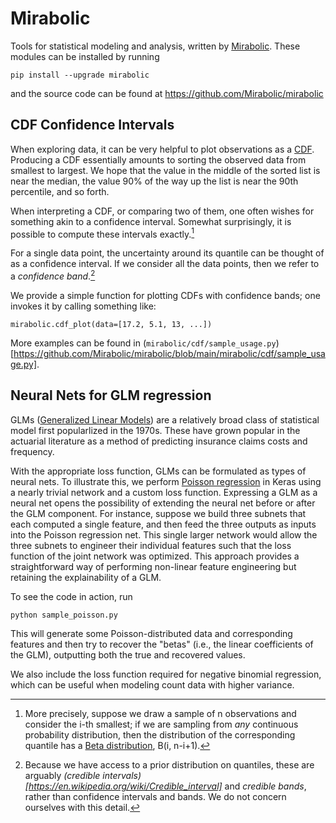 # Mirabolic
Tools for statistical modeling and analysis, written by [Mirabolic](https://www.mirabolic.net/).  These modules can be installed by running
```
pip install --upgrade mirabolic
```
and the source code can be found at https://github.com/Mirabolic/mirabolic

## CDF Confidence Intervals

When exploring data, it can be very helpful to plot observations as a [CDF](https://en.wikipedia.org/wiki/Cumulative_distribution_function).  Producing a CDF essentially amounts to sorting the observed data from smallest to largest.  We hope that the value in the middle of the sorted list is near the median, the value 90% of the way up the list is near the 90th percentile, and so forth.

When interpreting a CDF, or comparing two of them, one often wishes for something akin to a confidence interval.  Somewhat surprisingly, it is possible to compute these intervals exactly.[^Beta]

[^Beta]: More precisely, suppose we draw a sample of n observations and consider the i-th smallest; if we are sampling from *any* continuous probability distribution, then the distribution of the corresponding quantile has a [Beta distribution](https://en.wikipedia.org/wiki/Beta_distribution), B(i, n-i+1).

For a single data point, the uncertainty around its quantile can be thought of as a confidence interval.  If we consider all the data points, then we refer to a *confidence band*.[^Credible]

[^Credible]: Because we have access to a prior distribution on quantiles, these are arguably *(credible intervals)[https://en.wikipedia.org/wiki/Credible_interval]* and *credible bands*, rather than confidence intervals and bands.  We do not concern ourselves with this detail.

We provide a simple function for plotting CDFs with confidence bands; one invokes it by calling something like:
```
mirabolic.cdf_plot(data=[17.2, 5.1, 13, ...])
```

More examples can be found in (`mirabolic/cdf/sample_usage.py`)[https://github.com/Mirabolic/mirabolic/blob/main/mirabolic/cdf/sample_usage.py].

## Neural Nets for GLM regression

GLMs ([Generalized Linear Models](https://en.wikipedia.org/wiki/Generalized_linear_model)) are a relatively broad class of statistical model first popularlized in the 1970s.  These have grown popular in the actuarial literature as a method of predicting insurance claims costs and frequency.

With the appropriate loss function, GLMs can be formulated as types of neural nets.  To illustrate this, we perform [Poisson regression](https://en.wikipedia.org/wiki/Poisson_regression) in Keras using a nearly trivial network and a custom loss function.  Expressing a GLM as a neural net opens the possibility of extending the neural net before or after the GLM component.  For instance, suppose we build three subnets that each computed a single feature, and then feed the three outputs as inputs into the Poisson regression net.  This single larger network would allow the three subnets to engineer their individual features such that the loss function of the joint network was optimized.  This approach provides a straightforward way of performing non-linear feature engineering but retaining the explainability of a GLM.

To see the code in action, run
```
python sample_poisson.py
```
This will generate some Poisson-distributed data and corresponding features and then try to recover the "betas" (i.e., the linear coefficients of the GLM), outputting both the true and recovered values.

We also include the loss function required for negative binomial regression, which can be useful when modeling count data with higher variance.
